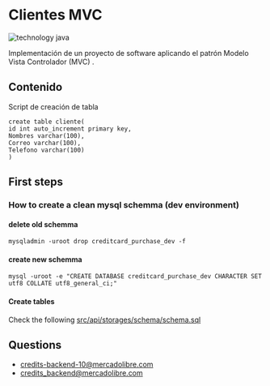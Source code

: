 # Clientes MVC

![technology java](https://img.shields.io/badge/technology-java-blue.svg)

Implementación de un proyecto de software aplicando el patrón Modelo Vista Controlador (MVC) .

## Contenido

Script de creación de tabla
```
create table cliente(
id int auto_increment primary key,
Nombres varchar(100),
Correo varchar(100),
Telefono varchar(100)
)
```

## First steps

### How to create a clean mysql schemma (dev environment)
#### delete old schemma
```mysqladmin -uroot drop creditcard_purchase_dev -f```
#### create new schemma
```mysql -uroot -e "CREATE DATABASE creditcard_purchase_dev CHARACTER SET utf8 COLLATE utf8_general_ci;"```
#### Create tables
Check the following [src/api/storages/schema/schema.sql](src/api/storages/schema/schema.sql)

## Questions

* [credits-backend-10@mercadolibre.com](credits-backend-10@mercadolibre.com)
* [credits_backend@mercadolibre.com](credits_backend@mercadolibre.com)